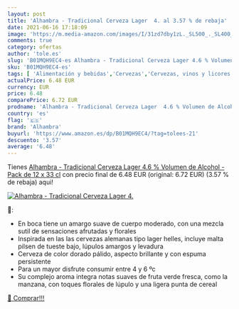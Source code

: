 ```yaml
---
layout: post
title: 'Alhambra - Tradicional Cerveza Lager  4. al 3.57 % de rebaja'
date: 2021-06-16 17:18:09
image: 'https://m.media-amazon.com/images/I/31zd7dby1zL._SL500_._SL400_.jpg'
comments: true
category: ofertas
author: 'tole.es'
slug: 'B01MQH9EC4-es Alhambra - Tradicional Cerveza Lager 4.6 % Volumen de...'
sku: 'B01MQH9EC4-es'
tags: [ 'Alimentación y bebidas','Cervezas','Cervezas, vinos y licores','alhambra','cerveza', ]
actualPrice: 6.48 EUR
currency: EUR
price: 6.48
comparePrice: 6.72 EUR
prodname: 'Alhambra - Tradicional Cerveza Lager  4.6 % Volumen de Alcohol - Pack de 12 x 33 cl'
country: 'es'
flag: '🇪🇸'
brand: 'Alhambra'
buyurl: 'https://www.amazon.es/dp/B01MQH9EC4/?tag=tolees-21'
descuento: '3.57'
average: '6.48'
---
```


Tienes [Alhambra - Tradicional Cerveza Lager  4.6 % Volumen de Alcohol - Pack de 12 x 33 cl](https://www.amazon.es/dp/B01MQH9EC4/?tag=tolees-21) con precio final de  6.48 EUR (original: 6.72 EUR) (3.57 %  de rebaja) aqui!

[![Alhambra - Tradicional Cerveza Lager  4.](https://m.media-amazon.com/images/I/31zd7dby1zL._SL500_._SL400_.jpg)](https://www.amazon.es/dp/B01MQH9EC4/?tag=tolees-21)

🔎:

- En boca tiene un amargo suave de cuerpo moderado, con una mezcla sutil de sensaciones afrutadas y florales
- Inspirada en las las cervezas alemanas tipo lager helles, incluye malta pilsen de tueste bajo, lúpulos amargos y levadura
- Cerveza de color dorado pálido, aspecto brillante y con espuma persistente
- Para un mayor disfrute consumir entre 4 y 6 ºc
- Su complejo aroma integra notas suaves de fruta verde fresca, como la manzana, con toques florales de lúpulo y una ligera punta de cereal

[🛒 Comprar!!!](https://www.amazon.es/dp/B01MQH9EC4/?tag=tolees-21)
